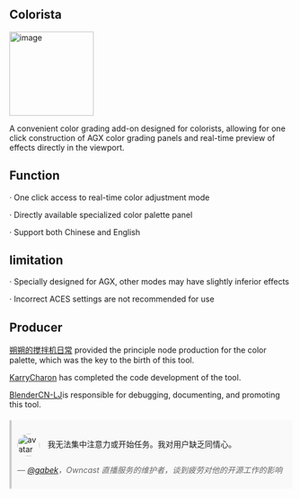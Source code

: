 ## Colorista
<a href="https://acggit.com/">
  <img src="https://github.com/user-attachments/assets/78a7fa31-eb55-476e-926e-4df7f9ef2365" alt="image" width="150">
</a>

A convenient color grading add-on designed for colorists, allowing for one click construction of AGX color grading panels and real-time preview of effects directly in the viewport.



## Function

· One click access to real-time color adjustment mode

· Directly available specialized color palette panel

· Support both Chinese and English

## limitation

· Specially designed for AGX, other modes may have slightly inferior effects

· Incorrect ACES settings are not recommended for use

## Producer


[朔朔的搅拌机日常](https://space.bilibili.com/1220061774) provided the principle node production for the color palette, which was the key to the birth of this tool.

[KarryCharon](https://space.bilibili.com/319473039) has completed the code development of the tool.

[BlenderCN-LJ](https://space.bilibili.com/35723238)is responsible for debugging, documenting, and promoting this tool.


<aside style="border-left: 4px solid #ccc; padding: 10px; margin: 20px 0; background-color: #f9f9f9;">
  <p>
    <img src="https://avatars.githubusercontent.com/u/583231?v=4" alt="avatar" style="border-radius: 50%; width: 40px; height: 40px; margin-right: 10px; vertical-align: middle;">
    我无法集中注意力或开始任务。我对用户缺乏同情心。
  </p>
  <p style="font-style: italic; color: #666;">
    — <a href="https://github.com/gabek">@gabek</a>，Owncast 直播服务的维护者，谈到疲劳对他的开源工作的影响
  </p>
</aside>
